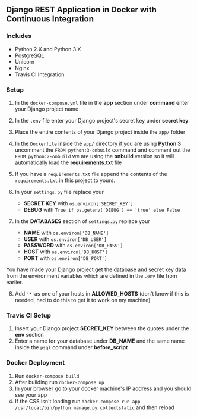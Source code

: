 ## Django REST Application in Docker with Continuous Integration
### Includes
* Python 2.X and Python 3.X
* PostgreSQL
* Unicorn
* Nginx
* Travis CI Integration


### Setup
1. In the `docker-compose.yml` file in the **app** section under **command** enter your Django project name
2. In the `.env` file enter your Django project's secret key under **secret key**
3. Place the entire contents of your Django project inside the `app/` folder
4. In the `Dockerfile` inside the `app/` directory if you are using **Python 3** uncomment the `FROM python:3-onbuild` command and comment out the `FROM python:2-onbuild` we are using the **onbuild** version so it will automatically load the **requirements.txt** file
5. If you have a `requirements.txt` file append the contents of the `requirements.txt` in this project to yours.
6. In your `settings.py` file replace your 
    * **SECRET KEY** with `os.environ['SECRET_KEY']`
    * **DEBUG** with `True if os.getenv('DEBUG') == 'true' else False`


7. In the **DATABASES** section of `settings.py` replace your
    * **NAME** with `os.environ['DB_NAME']`
    * **USER** with `os.environ['DB_USER']`
    * **PASSWORD** with `os.environ['DB_PASS']`
    * **HOST** with `os.environ['DB_HOST']`
    * **PORT** with `os.environ['DB_PORT']`

You have made your Django project get the database and secret key data from the environment variables which are defined in the `.env` file from earlier.

8. Add `'*'`as one of your hosts in **ALLOWED_HOSTS** (don't know if this is needed, had to do this to get it to work on my machine)

### Travis CI Setup
1. Insert your Django project **SECRET_KEY** between the quotes under the **env** section
2. Enter a name for your database under **DB_NAME** and the same name inside the `psql` command under **before_script** 

### Docker Deployment
1. Run `docker-compose build`
2. After building run `docker-compose up`
3. In your browser go to your docker machine's IP address and you should see your app
4. If the CSS isn't loading run `docker-compose run app /usr/local/bin/python manage.py collectstatic` and then reload
